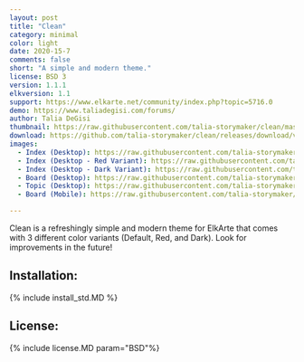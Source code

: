 ```yaml
--- 
layout: post 
title: "Clean" 
category: minimal 
color: light
date: 2020-15-7 
comments: false 
short: "A simple and modern theme." 
license: BSD 3
version: 1.1.1
elkversion: 1.1
support: https://www.elkarte.net/community/index.php?topic=5716.0
demo: https://www.taliadegisi.com/forums/
author: Talia DeGisi
thumbnail: https://raw.githubusercontent.com/talia-storymaker/clean/master/screenshots/clean-screenshot.png
download: https://github.com/talia-storymaker/clean/releases/download/v1.1.1/Clean.zip
images: 
  - Index (Desktop): https://raw.githubusercontent.com/talia-storymaker/clean/master/screenshots/clean-screenshot-index.png
  - Index (Desktop - Red Variant): https://raw.githubusercontent.com/talia-storymaker/clean/master/screenshots/clean-screenshot-red.png
  - Index (Desktop - Dark Variant): https://raw.githubusercontent.com/talia-storymaker/clean/master/screenshots/clean-screenshot-dark.png
  - Board (Desktop): https://raw.githubusercontent.com/talia-storymaker/clean/master/screenshots/clean-screenshot-board.png
  - Topic (Desktop): https://raw.githubusercontent.com/talia-storymaker/clean/master/screenshots/clean-screenshot-topic.png
  - Board (Mobile): https://raw.githubusercontent.com/talia-storymaker/clean/master/screenshots/clean-screenshot-board-mobile.png

--- 
```


Clean is a refreshingly simple and modern theme for ElkArte that comes with 3 different color variants (Default, Red, and Dark). Look for improvements in the future!

## Installation: 
{% include install_std.MD %} 

## License: 
{% include license.MD param="BSD"%}
